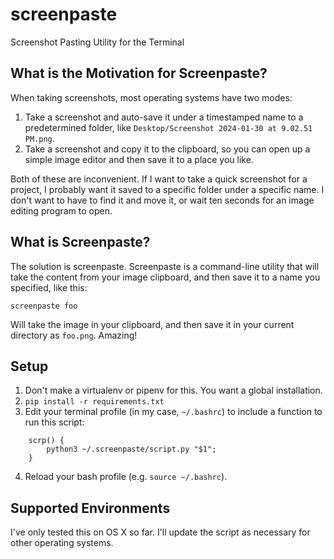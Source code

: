 # screenpaste
Screenshot Pasting Utility for the Terminal

## What is the Motivation for Screenpaste?

When taking screenshots, most operating systems have two modes:

1. Take a screenshot and auto-save it under a timestamped name to a predetermined folder, like `Desktop/Screenshot 2024-01-30 at 9.02.51 PM.png`.
2. Take a screenshot and copy it to the clipboard, so you can open up a simple image editor and then save it to a place you like.

Both of these are inconvenient. If I want to take a quick screenshot for a project, I probably want it saved to a specific folder under a specific name.
I don't want to have to find it and move it, or wait ten seconds for an image editing program to open.

## What is Screenpaste?

The solution is screenpaste. Screenpaste is a command-line utility that will take the content from your image clipboard, and then save it to a name you specified, like this:

```
screenpaste foo
```

Will take the image in your clipboard, and then save it in your current directory as `foo.png`. Amazing!

## Setup

1. Don't make a virtualenv or pipenv for this. You want a global installation.
2. `pip install -r requirements.txt`
3. Edit your terminal profile (in my case, `~/.bashrc`) to include a function to run this script:
```
    scrp() {
        python3 ~/.screenpaste/script.py "$1";
    }
```
4. Reload your bash profile (e.g. `source ~/.bashrc`).

## Supported Environments

I've only tested this on OS X so far. I'll update the script as necessary for other operating systems.
